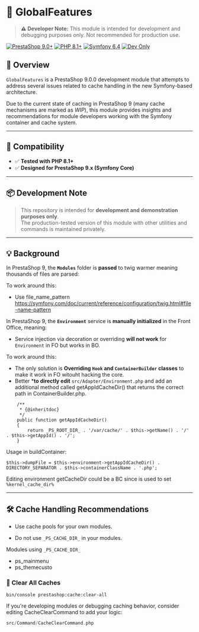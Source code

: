 # 🧩 GlobalFeatures

> **⚠️ Developer Note:** This module is intended for development and debugging purposes only. Not recommended for production use.

[![PrestaShop 9.0+](https://img.shields.io/badge/PrestaShop-9.0+-blue?logo=prestashop&logoColor=white)](https://www.prestashop-project.org/)
[![PHP 8.1+](https://img.shields.io/badge/PHP-8.1+-777bb4?logo=php&logoColor=white)](https://www.php.net/)
[![Symfony 6.4](https://img.shields.io/badge/Symfony-6.4-black?logo=symfony&logoColor=white)](https://symfony.com/)
[![Dev Only](https://img.shields.io/badge/status-development-orange)]()

## 🚀 Overview

`GlobalFeatures` is a PrestaShop 9.0.0 development module that attempts to address several issues related to cache handling in the new Symfony-based architecture.

Due to the current state of caching in PrestaShop 9 (many cache mechanisms are marked as _WIP_), this module provides insights and recommendations for module developers working with the Symfony container and cache system.

---

## 🧪 Compatibility

- ✅ **Tested with PHP 8.1+**
- ✅ **Designed for PrestaShop 9.x (Symfony Core)**

---

## 📦 Development Note

> This repository is intended for **development and demonstration purposes only**.  
> The production-tested version of this module with other utilities and commands is maintained privately.

---

## 💡 Background

In PrestaShop 9, the **`Modules`** folder is **passed** to twig warmer meaning thousands of files are parsed:

To work around this:
- Use file_name_pattern https://symfony.com/doc/current/reference/configuration/twig.html#file-name-pattern

In PrestaShop 9, the **`Environment`** service is **manually initialized** in the Front Office, meaning:
- Service injection via decoration or overriding **will not work** for `Environment` in FO but works in BO.

To work around this:
- The only solution is **Overriding `Hook` and `ContainerBuilder` classes** to make it work in FO witouht hacking the core.
- Better ***to directly edit** `src/Adapter/Environment.php` and add an additional method called getAppIdCacheDir() that returns the correct path in ContainerBuilder.php.


```
    /**
     * {@inheritdoc}
     */
    public function getAppIdCacheDir()
    {
        return _PS_ROOT_DIR_ . '/var/cache/' . $this->getName() . '/' . $this->getAppId() . '/';
    }
```
Usage in buildContainer:

`$this->dumpFile = $this->environment->getAppIdCacheDir() . DIRECTORY_SEPARATOR . $this->containerClassName . '.php';`

Editing environment getCacheDir could be a BC since is used to set `%kernel_cache_dir%`

---

## 🛠️ Cache Handling Recommendations

 - Use cache pools for your own modules.

 - Do not use `_PS_CACHE_DIR_` in your modules.

Modules using `_PS_CACHE_DIR_`

- ps_mainmenu
- ps_themecusto

### 🔁 Clear All Caches

`bin/console prestashop:cache:clear-all`

If you're developing modules or debugging caching behavior, consider editing CacheClearCommand to add your logic:

```php
src/Command/CacheClearCommand.php
